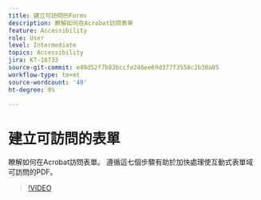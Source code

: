 ```yaml
---
title: 建立可訪問的Forms
description: 瞭解如何在Acrobat訪問表單
feature: Accessibility
role: User
level: Intermediate
topics: Accessibility
jira: KT-18733
source-git-commit: e49d52f7b83bccfe246ee69d377f3558c2b30a85
workflow-type: tm+mt
source-wordcount: '40'
ht-degree: 0%

---
```


# 建立可訪問的表單

瞭解如何在Acrobat訪問表單。 遵循這七個步驟有助於加快處理使互動式表單域可訪問的PDF。

>[!VIDEO](https://video.tv.adobe.com/v/3471615?quality=12&learn=on&hidetitle=true)